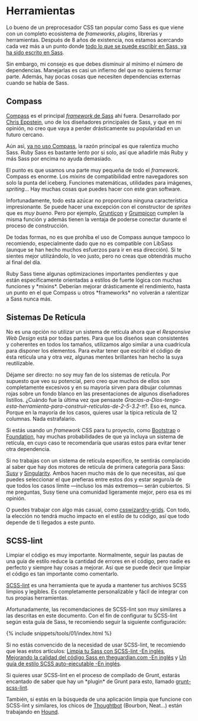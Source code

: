 
# Herramientas

Lo bueno de un preprocesador CSS tan popular como Sass es que viene con un completo ecosistema de *frameworks*, *plugins*, librerías y herramientas. Después de 8 años de existencia, nos estamos acercando cada vez más a un punto donde [todo lo que se puede escribir en Sass, ya ha sido escrito en Sass](http://hugogiraudel.com/2014/10/27/rethinking-atwoods-law/).

Sin embargo, mi consejo es que debes disminuir al mínimo el número de dependencias. Manejarlas es casi un infierno del que no quieres formar parte. Además, hay pocas cosas que necesiten dependencias externas cuando se habla de Sass.

## Compass

[Compass](http://compass-style.org/) es el principal [*framework* de Sass](http://www.sitepoint.com/compass-or-bourbon-sass-frameworks/) ahí fuera. Desarrollado por [Chris Eppstein](https://twitter.com/chriseppstein), uno de los diseñadores principales de Sass, y que en mi opinión, no creo que vaya a perder drásticamente su popularidad en un futuro cercano.

Aún asi, [ya no uso Compass](http://www.sitepoint.com/dont-use-compass-anymore/), la razón principal es que ralentiza mucho Sass. Ruby Sass es bastante lento por si solo, así que añadirle más Ruby y más Sass por encima no ayuda demasiado.

El punto es que usamos una parte muy pequeña de todo el *framework*. Compass es enorme. Los *mixins* de compatibilidad entre navegadores son solo la punta del iceberg. Funciones matemáticas, utilidades para imágenes, *spriting*… Hay muchas cosas que puedes hacer con este gran software.

Infortunadamente, todo esta azúcar no proporciona ninguna característica impresionante. Se puede hacer una excepción con el constructor de *sprites* que es *muy bueno*. Pero por ejemplo, [Grunticon](https://github.com/filamentgroup/grunticon) y [Grumpicon](http://grumpicon.com/) cumplen la misma función y además tienen la ventaja de poderse conectar durante el proceso de construcción.

De todas formas, no es que prohíba el uso de Compass aunque tampoco lo recomiendo, especialmente dado que no es compatible con LibSass (aunque se han hecho muchos esfuerzos para ir en esa dirección). Si te sientes mejor utilizándolo, lo veo justo, pero no creas que obtendrás mucho al final del día.

<div class="note">
  <p>Ruby Sass tiene algunas optimizaciones importantes pendientes y que están específicamente orientadas a estilos de fuerte lógica con muchas funciones y *mixins*. Deberían mejorar drásticamente el rendimiento, hasta un punto en el que Compass u otros *frameworks* no volverán a ralentizar a Sass nunca más.</p>
</div>

## Sistemas De Retícula

No es una opción no utilizar un sistema de retícula ahora que el *Responsive Web Design* está por todas partes. Para que los diseños sean consistentes y coherentes en todos los tamaños, utilizamos algo similar a una cuadrícula para disponer los elementos. Para evitar tener que escribir el código de ésta retícula una y otra vez, algunas mentes brillantes han hecho la suya reutilizable.

Déjame ser directo: no soy muy fan de los sistemas de retícula. Por supuesto que veo su potencial, pero creo que muchos de ellos son completamente excesivos y en su mayoría sirven para dibujar columnas rojas sobre un fondo blanco en las presentaciones de algunos diseñadores listillos. ¿Cuándo fue la última vez que pensaste *Gracias-a-Dios-tengo-esta-herramienta-para-construir-retículas-de-2-5-3.2-π*?. Eso es, nunca. Porque en la mayoría de los casos, quieres usar la típica retícula de 12 columnas. Nada estrafalario.

Si estás usando un *framework* CSS para tu proyecto, como [Bootstrap](http://getbootstrap.com/) o [Foundation](http://foundation.zurb.com/), hay muchas probabilidades de que ya incluya un sistema de retícula, en cuyo caso te recomendaría que usaras estos para evitar tener otra dependencia.

Si no trabajas con un sistema de retícula específico, te sentirás complacido al saber que hay dos motores de retícula de primera categoría para Sass: [Susy](http://susy.oddbird.net/) y [Singularity](https://github.com/at-import/Singularity). Ambos hacen mucho más de lo que necesitas, así que puedes seleccionar el que prefieras entre estos dos y estar seguro/a de que todos los casos límite &mdash;incluso los más extremos&mdash; serán cubiertos. Si me preguntas, Susy tiene una comunidad ligeramente mejor, pero esa es mi opinión.

O puedes trabajar con algo más casual, como [csswizardry-grids](https://github.com/csswizardry/csswizardry-grids). Con todo, la elección no tendrá mucho impacto en el estilo de tu código, así que todo depende de ti llegados a este punto.

## SCSS-lint

Limpiar el código es muy importante. Normalmente, seguir las pautas de una guía de estilo reduce la cantidad de errores en el código, pero nadie es perfecto y siempre hay cosas a mejorar. Asi que se puede decir que limpiar el código es tan importante como comentarlo.

[SCSS-lint](https://github.com/causes/scss-lint) es una herramienta que te ayuda a mantener tus archivos SCSS limpios y legibles. Es completamente personalizable y fácil de integrar con tus propias herramientas.

Afortunadamente, las recomendaciones de SCSS-lint son muy similares a las descritas en este documento. Con el fin de configurar tu SCSS-lint según esta guía de Sass, te recomiendo seguir la siguiente configuración:

{% include snippets/tools/01/index.html %}

Si no estás convencido de la necesidad de usar SCSS-lint, te recomiendo que leas estos artículos: [Limpia tu Sass con SCSS-lint -En inglés](http://blog.martinhujer.cz/clean-up-your-sass-with-scss-lint/), [Mejorando la calidad del código Sass en theguardian.com -En inglés](http://www.theguardian.com/info/developer-blog/2014/may/13/improving-sass-code-quality-on-theguardiancom) y [Un guía de estilo SCSS auto-ejecutable -En inglés](http://davidtheclark.com/scss-lint-styleguide/).

<div class="note">
  <p>Si quieres usar SCSS-lint en el proceso de compilado de Grunt, estarás encantado de saber que hay un *plugin* de Grunt para esto, llamado <a href="https://github.com/ahmednuaman/grunt-scss-lint">grunt-scss-lint</a>.</p>
  <p>También, si estás en la búsqueda de una aplicación limpia que funcione con SCSS-lint y similares, los chicos de <a href="http://thoughtbot.com/">Thoughtbot</a> (Bourbon, Neat…) están trabajando en <a href="https://houndci.com/">Hound</a>.</p>
</div>
